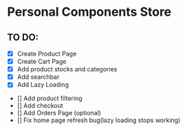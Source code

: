 # Personal Components Store

## TO DO:

- [x] Create Product Page
- [X] Create Cart Page
- [x] Add product stocks and categories
- [x] Add searchbar
- [x] Add Lazy Loading
- [] Add product filtering
- [] Add checkout
- [] Add Orders Page (optional)
- [] Fix home page refresh bug(lazy loading stops working)